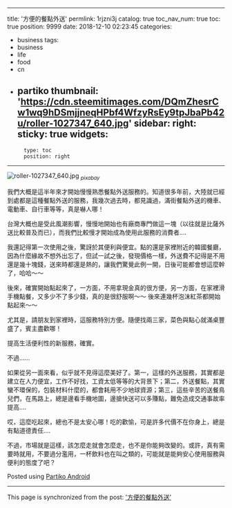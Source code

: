 
---
title: '方便的餐點外送'
permlink: 1rjzni3j
catalog: true
toc_nav_num: true
toc: true
position: 9999
date: 2018-12-10 02:23:45
categories:
- business
tags:
- business
- life
- food
- cn
- partiko
thumbnail: 'https://cdn.steemitimages.com/DQmZhesrCw1wq9hDSmjjneqHPbf4WfzyRsEy9tpJbaPb42u/roller-1027347_640.jpg'
sidebar:
    right:
        sticky: true
widgets:
    -
        type: toc
        position: right
---


![roller-1027347_640.jpg](https://cdn.steemitimages.com/DQmZhesrCw1wq9hDSmjjneqHPbf4WfzyRsEy9tpJbaPb42u/roller-1027347_640.jpg)
<sub>*pixabay*</sub>

我們大概是這半年來才開始慢慢熟悉餐點外送服務的。知道很多年前，大陸就已經到處都是這種餐點外送的服務，我幾次過去時，都見識過，滿街餐點外送的機車、電動車、自行車等等，真是嚇人哪！

台灣大概也是受此風潮影響，慢慢地開始也有廠商專門做這一塊（以往就是比薩外送比較普及而已），而我們比較慢才開始成為使用此服務的消費者....

我還記得第一次使用之後，驚訝於其便利與便宜。點的還是家裡附近的韓國餐廳，因為什麼緣故不想外出忘了，但試一試之後，發現價格一樣，外送費不記得是不用還是幾十塊錢，送來時都還是熱的，讓我們驚覺此例一開，日後可能都會想這麼幹了，哈哈～～

後來，確實開始點起來了，一方面，不用拿現金真的很方便，另一方面，在家裡滑手機點餐，又多少不了多少錢，真的是很舒服啊～～ 後來連幾杯泡沫紅茶都開始點起來～～

尤其是，請朋友到家裡時，這服務特別方便。隨便找兩三家，菜色與點心就滿桌豐盛了，賓主盡歡哪！

提高生活便利性的新服務，確實。

不過......

如果從另一面來看，似乎就不見得這麼美好了。第一，這樣的外送服務，其實都是建立在人力便宜，工作不好找，工資太低等等的大背景下；第二，外送餐點，其實蠻不環保的，包裝材料什麼的，都會耗用不少地球資源；第三，這些辛苦的送餐鳥兒們，在馬路上，總是邊看手機地圖，邊搶快送可以多賺點，難免造成交通事故率提高....

哎，這麼吃起來，總也不是太安心哪！吃的歡愉，可是許多代價不在你身上，總是有點道德責任....

不過，市場就是這樣，該怎麼走就會怎麼走，也不是你能夠改變的。或許，真有需要時就用，不要過分濫用，一杯飲料也在叫之類的，可能就是能夠安心使用服務與便利的態度了吧？

Posted using [Partiko Android](https://steemit.com/@partiko-android)

- - -

This page is synchronized from the post: ['方便的餐點外送'](https://steemit.com/@deanliu/1rjzni3j)
